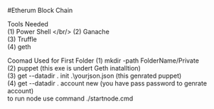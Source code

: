 #Etherum Block Chain

Tools Needed <br/>
(1) Power Shell </br/>
(2) Ganache <br>
(3) Truffle <br/>
(4)  geth<br/>

Coomad Used for First Folder
(1) mkdir -path FolderName/Private <br/>
(2)  puppet (this exe is undert Geth inatalltion)<br/>
(3) get --datadir . init .\yourjson.json (this genrated puppet) <br/>
(4) get --datadir . account new (you have pass password to genrate account) <br/>
to run node  use command ./startnode.cmd
